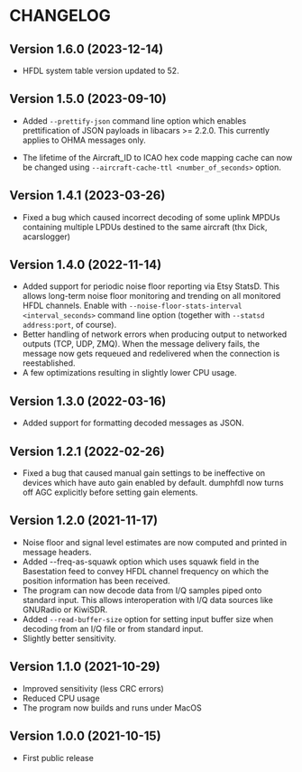 # CHANGELOG

## Version 1.6.0 (2023-12-14)

* HFDL system table version updated to 52.

## Version 1.5.0 (2023-09-10)

* Added `--prettify-json` command line option which enables prettification of
  JSON payloads in libacars >= 2.2.0. This currently applies to OHMA messages
  only.

* The lifetime of the Aircraft_ID to ICAO hex code mapping cache can now be
  changed using `--aircraft-cache-ttl <number_of_seconds>` option.

## Version 1.4.1 (2023-03-26)

- Fixed a bug which caused incorrect decoding of some uplink MPDUs
  containing multiple LPDUs destined to the same aircraft (thx Dick,
  acarslogger)

## Version 1.4.0 (2022-11-14)

- Added support for periodic noise floor reporting via Etsy StatsD. This
  allows long-term noise floor monitoring and trending on all monitored
  HFDL channels. Enable with `--noise-floor-stats-interval <interval_seconds>`
  command line option (together with `--statsd address:port`, of course).
- Better handling of network errors when producing output to networked
  outputs (TCP, UDP, ZMQ). When the message delivery fails, the message
  now gets requeued and redelivered when the connection is reestablished.
- A few optimizations resulting in slightly lower CPU usage.

## Version 1.3.0 (2022-03-16)

- Added support for formatting decoded messages as JSON.

## Version 1.2.1 (2022-02-26)

- Fixed a bug that caused manual gain settings to be ineffective on devices
  which have auto gain enabled by default. dumphfdl now turns off AGC
  explicitly before setting gain elements.

## Version 1.2.0 (2021-11-17)

- Noise floor and signal level estimates are now computed and printed in
  message headers.
- Added --freq-as-squawk option which uses squawk field in the Basestation feed
  to convey HFDL channel frequency on which the position information has been
  received.
- The program can now decode data from I/Q samples piped onto standard input.
  This allows interoperation with I/Q data sources like GNURadio or KiwiSDR.
- Added `--read-buffer-size` option for setting input buffer size when decoding
  from an I/Q file or from standard input.
- Slightly better sensitivity.

## Version 1.1.0 (2021-10-29)

- Improved sensitivity (less CRC errors)
- Reduced CPU usage
- The program now builds and runs under MacOS

## Version 1.0.0 (2021-10-15)

- First public release

